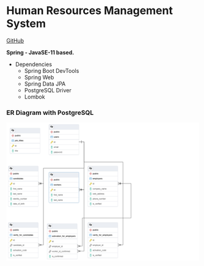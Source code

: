 # Human Resources Management System

[GitHub](https://github.com/canpolatt/JavaReactHomework6-1)

**Spring - JavaSE-11 based.**
* Dependencies
  * Spring Boot DevTools
  * Spring Web
  * Spring Data JPA
  * PostgreSQL Driver
  * Lombok

### ER Diagram with PostgreSQL
![Er Diagram](/er_diagram.png)




